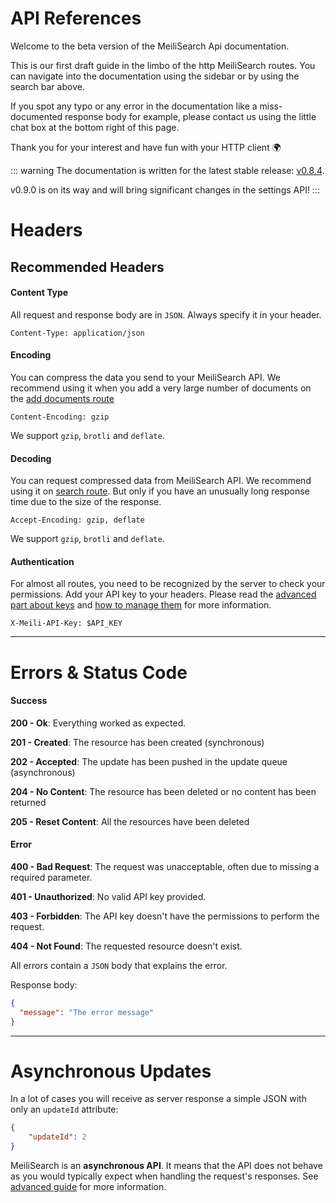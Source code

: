 # API References

Welcome to the beta version of the MeiliSearch Api documentation.

This is our first draft guide in the limbo of the http MeiliSearch routes.
You can navigate into the documentation using the sidebar or by using the search bar above.

If you spot any typo or any error in the documentation like a miss-documented response body for example,
please contact us using the little chat box at the bottom right of this page.

Thank you for your interest and have fun with your HTTP client 🌍

::: warning
The documentation is written for the latest stable release: [v0.8.4](https://github.com/meilisearch/MeiliSearch/releases/tag/v0.8.4).

v0.9.0 is on its way and will bring significant changes in the settings API!
:::

# Headers

## Recommended Headers

#### Content Type

All request and response body are in `JSON`. Always specify it in your header.

`Content-Type: application/json`

#### Encoding

You can compress the data you send to your MeiliSearch API. We recommend using it when you add a very large number of documents on the [add documents route](/references/documents.md#add-or-update-documents)

`Content-Encoding: gzip`

We support `gzip`, `brotli` and `deflate`.

#### Decoding

You can request compressed data from MeiliSearch API. We recommend using it on [search route](/references/search.md#search-in-an-index). But only if you have an unusually long response time due to the size of the response.

`Accept-Encoding: gzip, deflate`

We support `gzip`, `brotli` and `deflate`.

#### Authentication

For almost all routes, you need to be recognized by the server to check your permissions. Add your API key to your headers.
Please read the [advanced part about keys](/guides/advanced_guides/keys.md) and [how to manage them](/references/keys.md) for more information.

`X-Meili-API-Key: $API_KEY`

----

# Errors & Status Code

#### Success

**200 - Ok**: Everything worked as expected.

**201 - Created**: The resource has been created (synchronous)

**202 - Accepted**: The update has been pushed in the update queue (asynchronous)

**204 - No Content**: The resource has been deleted or no content has been returned

**205 - Reset Content**: All the resources have been deleted


#### Error


**400 - Bad Request**: The request was unacceptable, often due to missing a required parameter.

**401 - Unauthorized**: No valid API key provided.

**403 - Forbidden**: The API key doesn't have the permissions to perform the request.

**404 - Not Found**: The requested resource doesn't exist.

All errors contain a `JSON` body that explains the error.

Response body:
```json
{
  "message": "The error message"
}
```

----

# Asynchronous Updates

In a lot of cases you will receive as server response a simple JSON with only an `updateId` attribute:

```json
{
    "updateId": 2
}
```

MeiliSearch is an **asynchronous API**. It means that the API does not behave as you would typically expect when handling the request's responses. See [advanced guide](/guides/advanced_guides/asynchronous_updates.md) for more information.
